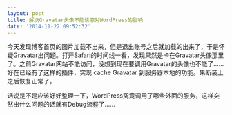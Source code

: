 ```yaml
---
layout: post
title: 解决Gravatar头像不能读取对WordPress的影响
date: '2014-11-22 09:52:32'
---
```


今天发现博客首页的图片加载不出来，但是退出账号之后就加载的出来了，于是怀疑Gravatar出问题。打开Safari的时间线一看，发现果然是卡在Gravatar头像那里了。之前Gravatar网站不能访问，没想到现在要调用Gravatar的头像也不能了……好在已经有了这样的插件，实现 cache Gravatar 到服务器本地的功能。果断装上之后恢复正常了。

话说是不是应该好好整理一下，WordPress究竟调用了哪些外面的服务，这样突然出什么问题的话就有Debug流程了……